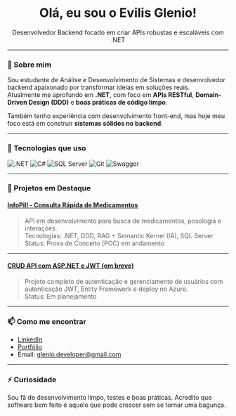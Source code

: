 <h1 align="center">Olá, eu sou o Evilis Glenio!</h1>

<p align="center">
  Desenvolvedor Backend focado em criar APIs robustas e escaláveis com .NET
</p>

---

### 🚀 Sobre mim

Sou estudante de Análise e Desenvolvimento de Sistemas e desenvolvedor backend apaixonado por transformar ideias em soluções reais.  
Atualmente me aprofundo em **.NET**, com foco em **APIs RESTful**, **Domain-Driven Design (DDD)** e **boas práticas de código limpo**.

Também tenho experiência com desenvolvimento front-end, mas hoje meu foco está em construir **sistemas sólidos no backend**.

---

### 🧠 Tecnologias que uso

![.NET](https://img.shields.io/badge/.NET-512BD4?style=for-the-badge&logo=dotnet&logoColor=white)
![C#](https://img.shields.io/badge/C%23-239120?style=for-the-badge&logo=c-sharp&logoColor=white)
![SQL Server](https://img.shields.io/badge/SQL%20Server-CC2927?style=for-the-badge&logo=microsoft-sql-server&logoColor=white)
![Git](https://img.shields.io/badge/Git-F05032?style=for-the-badge&logo=git&logoColor=white)
![Swagger](https://img.shields.io/badge/Swagger-85EA2D?style=for-the-badge&logo=swagger&logoColor=black)

---

### 📌 Projetos em Destaque

#### [InfoPill - Consulta Rápida de Medicamentos](https://github.com/EvilisGlenio/info-pill)
> API em desenvolvimento para busca de medicamentos, posologia e interações.  
> Tecnologias: .NET, DDD, RAG + Semantic Kernel (IA), SQL Server  
> Status: Prova de Conceito (POC) em andamento

---

#### [CRUD API com ASP.NET e JWT (em breve)]()
> Projeto completo de autenticação e gerenciamento de usuários com autenticação JWT, Entity Framework e deploy no Azure.  
> Status: Em planejamento

---

### 📫 Como me encontrar

- [LinkedIn](https://www.linkedin.com/in/evilis-glenio/)
- [Portfólio](https://gleniodev.netlify.app/)
- Email: glenio.developer@gmail.com

---

### ⚡ Curiosidade

Sou fã de desenvolvimento limpo, testes e boas práticas. Acredito que software bem feito é aquele que pode crescer sem se tornar uma bagunça.

